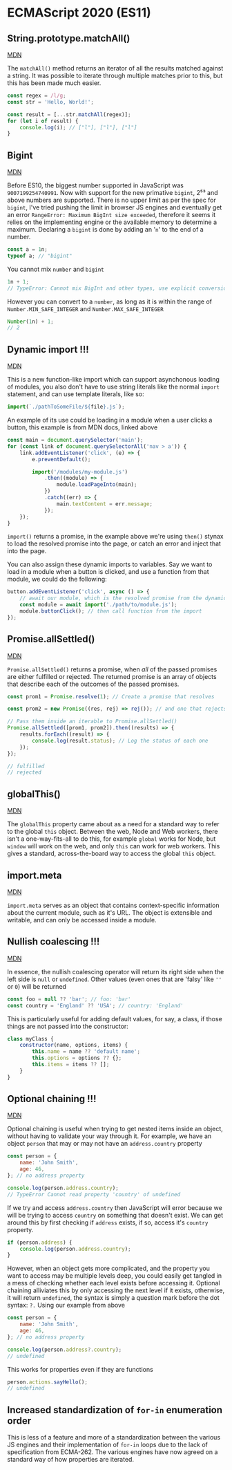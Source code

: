 # ECMAScript 2020 (ES11)

## String.prototype.matchAll()

[MDN](https://developer.mozilla.org/en-US/docs/Web/JavaScript/Reference/Global_Objects/String/matchAll)

The `matchAll()` method returns an iterator of all the results matched against a string. It was possible to iterate through multiple matches prior to this, but this has been made much easier.

```javascript
const regex = /l/g;
const str = 'Hello, World!';

const result = [...str.matchAll(regex)];
for (let i of result) {
    console.log(i); // ["l"], ["l"], ["l"]
}
```

## Bigint

[MDN](https://developer.mozilla.org/en-US/docs/Glossary/BigInt)

Before ES10, the biggest number supported in JavaScript was `9007199254740991`. Now with support for the new primative `bigint`, 2⁵³ and above numbers are supported. There is no upper limit as per the spec for `bigint`, I've tried pushing the limit in browser JS engines and eventually get an error `RangeError: Maximum BigInt size exceeded`, therefore it seems it relies on the implementing engine or the available memory to determine a maximum.
Declaring a `bigint` is done by adding an '`n`' to the end of a number.

```javascript
const a = 1n;
typeof a; // "bigint"
```

You cannot mix `number` and `bigint`

```javascript
1n + 1;
// TypeError: Cannot mix BigInt and other types, use explicit conversions
```

However you can convert to a `number`, as long as it is within the range of `Number.MIN_SAFE_INTEGER` and `Number.MAX_SAFE_INTEGER`

```javascript
Number(1n) + 1;
// 2
```

## Dynamic import !!!

[MDN](https://developer.mozilla.org/en-US/docs/Web/JavaScript/Reference/Statements/import)

This is a new function-like import which can support asynchonous loading of modules, you also don't have to use string literals like the normal `import` statement, and can use template literals, like so:

```javascript
import(`./pathToSomeFile/${file}.js`);
```

An example of its use could be loading in a module when a user clicks a button, this example is from MDN docs, linked above

```javascript
const main = document.querySelector('main');
for (const link of document.querySelectorAll('nav > a')) {
    link.addEventListener('click', (e) => {
        e.preventDefault();

        import('/modules/my-module.js')
            .then((module) => {
                module.loadPageInto(main);
            })
            .catch((err) => {
                main.textContent = err.message;
            });
    });
}
```

`import()` returns a promise, in the example above we're using `then()` stynax to load the resolved promise into the page, or catch an error and inject that into the page.

You can also assign these dynamic imports to variables. Say we want to load in a module when a button is clicked, and use a function from that module, we could do the following:

```javascript
button.addEventListener('click', async () => {
    // await our module, which is the resolved promise from the dynamic import
    const module = await import('./path/to/module.js');
    module.buttonClick(); // then call function from the import
});
```

## Promise.allSettled()

[MDN](https://developer.mozilla.org/en-US/docs/Web/JavaScript/Reference/Global_Objects/Promise/allSettled)

`Promise.allSettled()` returns a promise, when _all_ of the passed promises are either fulfilled or rejected. The returned promise is an array of objects that describe each of the outcomes of the passed promises.

```javascript
const prom1 = Promise.resolve(1); // Create a promise that resolves

const prom2 = new Promise((res, rej) => rej()); // and one that rejects

// Pass them inside an iterable to Promise.allSettled()
Promise.allSettled([prom1, prom2]).then((results) => {
    results.forEach((result) => {
        console.log(result.status); // Log the status of each one
    });
});

// fulfilled
// rejected
```

## globalThis()

[MDN](https://developer.mozilla.org/en-US/docs/Web/JavaScript/Reference/Global_Objects/globalThis)

The `globalThis` property came about as a need for a standard way to refer to the global `this` object. Between the web, Node and Web workers, there isn't a one-way-fits-all to do this, for example `global` works for Node, but `window` will work on the web, and only `this` can work for web workers.
This gives a standard, across-the-board way to access the global `this` object.

## import.meta

[MDN](https://developer.mozilla.org/en-US/docs/Web/JavaScript/Reference/Statements/import.meta)

`import.meta` serves as an object that contains context-specific information about the current module, such as it's URL. The object is extensible and writable, and can only be accessed inside a module.

## Nullish coalescing !!!

[MDN](https://developer.mozilla.org/en-US/docs/Web/JavaScript/Reference/Operators/Nullish_coalescing_operator)

In essence, the nullish coalescing operator will return its right side when the left side is `null` or `undefined`. Other values (even ones that are 'falsy' like `''` or `0`) will be returned

```javascript
const foo = null ?? 'bar'; // foo: 'bar'
const country = 'England' ?? 'USA'; // country: 'England'
```

This is particularly useful for adding default values, for say, a class, if those things are not passed into the constructor:

```javascript
class myClass {
    constructor(name, options, items) {
        this.name = name ?? 'default name';
        this.options = options ?? {};
        this.items = items ?? [];
    }
}
```

## Optional chaining !!!

[MDN](https://developer.mozilla.org/en-US/docs/Web/JavaScript/Reference/Operators/Optional_chaining)

Optional chaining is useful when trying to get nested items inside an object, without having to validate your way through it. For example, we have an object `person` that may or may not have an `address.country` property

```javascript
const person = {
    name: 'John Smith',
    age: 46,
}; // no address property

console.log(person.address.country);
// TypeError Cannot read property 'country' of undefined
```

If we try and access `address.country` then JavaScript will error because we will be trying to access `country` on something that doesn't exist. We can get around this by first checking if `address` exists, if so, access it's `country` property.

```javascript
if (person.address) {
    console.log(person.address.country);
}
```

However, when an object gets more complicated, and the property you want to access may be multiple levels deep, you could easily get tangled in a mess of checking whether each level exists before accessing it. Optional chaining alliviates this by only accessing the next level if it exists, otherwise, it will return `undefined`, the syntax is simply a question mark before the dot syntax: `?.`
Using our example from above

```javascript
const person = {
    name: 'John Smith',
    age: 46,
}; // no address property

console.log(person.address?.country);
// undefined
```

This works for properties even if they are functions

```javascript
person.actions.sayHello();
// undefined
```

## Increased standardization of `for-in` enumeration order

This is less of a feature and more of a standardization between the various JS engines and their implementation of `for-in` loops due to the lack of specification from ECMA-262. The various engines have now agreed on a standard way of how properties are iterated.

